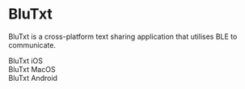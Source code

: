 # BluTxt
BluTxt is a cross-platform text sharing application that utilises BLE to communicate.


BluTxt iOS  
BluTxt MacOS  
BluTxt Android  
